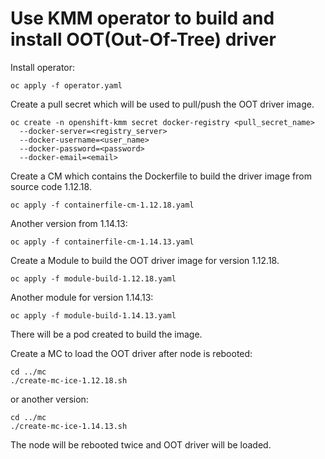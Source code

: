 # Use KMM operator to build and install OOT(Out-Of-Tree) driver

Install operator:

```shell
oc apply -f operator.yaml
```

Create a pull secret which will be used to pull/push the OOT driver image.

```shell
oc create -n openshift-kmm secret docker-registry <pull_secret_name> 
  --docker-server=<registry_server> 
  --docker-username=<user_name> 
  --docker-password=<password> 
  --docker-email=<email>
```

Create a CM which contains the Dockerfile to build the driver image from source code 1.12.18. 

```shell
oc apply -f containerfile-cm-1.12.18.yaml
```

Another version from 1.14.13:

```shell
oc apply -f containerfile-cm-1.14.13.yaml
```

Create a Module to build the OOT driver image for version 1.12.18.

```shell
oc apply -f module-build-1.12.18.yaml
```

Another module for version 1.14.13:

```shell
oc apply -f module-build-1.14.13.yaml
```
There will be a pod created to build the image. 

Create a MC to load the OOT driver after node is rebooted:

```shell
cd ../mc
./create-mc-ice-1.12.18.sh
```

or another version:
```shell
cd ../mc
./create-mc-ice-1.14.13.sh
```

The node will be rebooted twice and OOT driver will be loaded. 